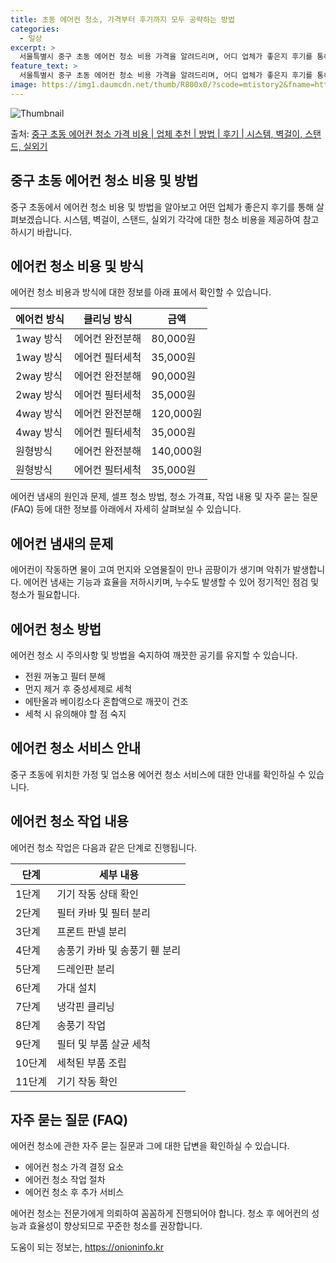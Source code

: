 ```yaml
---
title: 초동 에어컨 청소, 가격부터 후기까지 모두 공략하는 방법
categories:
  - 일상
excerpt: >
  서울특별시 중구 초동 에어컨 청소 비용 가격을 알려드리며, 어디 업체가 좋은지 후기를 통해 알아보겠습니다. 현재 글에서는 시스템, 벽걸이, 스탠드, 실외기 각각에 대해 청소 비용이 나와 있으니 참고하시면 되겠습니다. 에어컨 분해 청소 방법 보기 👈 클릭셀프 에어컨 청소 방법 보기👈 클릭중구 초동 에어컨 청소 비용시스템에어컨 방식클리닝방식금액1way 방식에어컨 완전분해80,000원1way 방식에어컨 필터세척35,000원2way 방식에어컨 완전분해90,000원2way 방식에어컨 필터세척35,000원4way 방식에어컨 완전분해120,000원4way 방식에어컨 필터세척35,000원원형방식에어컨 완전분해140,000원원형방식에어컨 필터세척35,000원에어컨 청소 견적 샘플 보기 👈 클릭에어컨 냄새의 원인에어컨이 ..
feature_text: >
  서울특별시 중구 초동 에어컨 청소 비용 가격을 알려드리며, 어디 업체가 좋은지 후기를 통해 알아보겠습니다. 현재 글에서는 시스템, 벽걸이, 스탠드, 실외기 각각에 대해 청소 비용이 나와 있으니 참고하시면 되겠습니다. 에어컨 분해 청소 방법 보기 👈 클릭셀프 에어컨 청소 방법 보기👈 클릭중구 초동 에어컨 청소 비용시스템에어컨 방식클리닝방식금액1way 방식에어컨 완전분해80,000원1way 방식에어컨 필터세척35,000원2way 방식에어컨 완전분해90,000원2way 방식에어컨 필터세척35,000원4way 방식에어컨 완전분해120,000원4way 방식에어컨 필터세척35,000원원형방식에어컨 완전분해140,000원원형방식에어컨 필터세척35,000원에어컨 청소 견적 샘플 보기 👈 클릭에어컨 냄새의 원인에어컨이 ..
image: https://img1.daumcdn.net/thumb/R800x0/?scode=mtistory2&fname=https%3A%2F%2Fblog.kakaocdn.net%2Fdn%2FeO18cV%2FbtsHxE7ZBSt%2FYjNawJAvzl4S7yAdxUbH91%2Fimg.webp
---
```


![Thumbnail](https://img1.daumcdn.net/thumb/R800x0/?scode=mtistory2&fname=https%3A%2F%2Fblog.kakaocdn.net%2Fdn%2FeO18cV%2FbtsHxE7ZBSt%2FYjNawJAvzl4S7yAdxUbH91%2Fimg.webp)

<p>출처: <a href="https://onioninfo.kr/entry/%EC%A4%91%EA%B5%AC-%EC%B4%88%EB%8F%99-%EC%97%90%EC%96%B4%EC%BB%A8-%EC%B2%AD%EC%86%8C-%EA%B0%80%EA%B2%A9-%EB%B9%84%EC%9A%A9-%EC%97%85%EC%B2%B4-%EC%B6%94%EC%B2%9C-%EB%B0%A9%EB%B2%95-%ED%9B%84%EA%B8%B0-%EC%8B%9C%EC%8A%A4%ED%85%9C-%EB%B2%BD%EA%B1%B8%EC%9D%B4-%EC%8A%A4%ED%83%A0%EB%93%9C-%EC%8B%A4%EC%99%B8%EA%B8%B0" rel="dofollow">중구 초동 에어컨 청소 가격 비용 | 업체 추천 | 방법 | 후기 | 시스템, 벽걸이, 스탠드, 실외기</a> </p>

## 중구 초동 에어컨 청소 비용 및 방법

중구 초동에서 에어컨 청소 비용 및 방법을 알아보고 어떤 업체가 좋은지 후기를 통해 살펴보겠습니다. 시스템, 벽걸이, 스탠드, 실외기 각각에
대한 청소 비용을 제공하여 참고하시기 바랍니다.

## **에어컨 청소 비용 및 방식**

에어컨 청소 비용과 방식에 대한 정보를 아래 표에서 확인할 수 있습니다.

**에어컨 방식** | **클리닝 방식** | **금액**  
---|---|---  
1way 방식 | 에어컨 완전분해 | 80,000원  
1way 방식 | 에어컨 필터세척 | 35,000원  
2way 방식 | 에어컨 완전분해 | 90,000원  
2way 방식 | 에어컨 필터세척 | 35,000원  
4way 방식 | 에어컨 완전분해 | 120,000원  
4way 방식 | 에어컨 필터세척 | 35,000원  
원형방식 | 에어컨 완전분해 | 140,000원  
원형방식 | 에어컨 필터세척 | 35,000원  
  
에어컨 냄새의 원인과 문제, 셀프 청소 방법, 청소 가격표, 작업 내용 및 자주 묻는 질문 (FAQ) 등에 대한 정보를 아래에서 자세히
살펴보실 수 있습니다.

## **에어컨 냄새의 문제**

에어컨이 작동하면 물이 고여 먼지와 오염물질이 만나 곰팡이가 생기며 악취가 발생합니다. 에어컨 냄새는 기능과 효율을 저하시키며, 누수도
발생할 수 있어 정기적인 점검 및 청소가 필요합니다.

## **에어컨 청소 방법**

에어컨 청소 시 주의사항 및 방법을 숙지하여 깨끗한 공기를 유지할 수 있습니다.

  * 전원 꺼놓고 필터 분해
  * 먼지 제거 후 중성세제로 세척
  * 에탄올과 베이킹소다 혼합액으로 깨끗이 건조
  * 세척 시 유의해야 할 점 숙지

## **에어컨 청소 서비스 안내**

중구 초동에 위치한 가정 및 업소용 에어컨 청소 서비스에 대한 안내를 확인하실 수 있습니다.

## **에어컨 청소 작업 내용**

에어컨 청소 작업은 다음과 같은 단계로 진행됩니다.

**단계** | **세부 내용**  
---|---  
1단계 | 기기 작동 상태 확인  
2단계 | 필터 카바 및 필터 분리  
3단계 | 프론트 판넬 분리  
4단계 | 송풍기 카바 및 송풍기 휀 분리  
5단계 | 드레인판 분리  
6단계 | 가대 설치  
7단계 | 냉각핀 클리닝  
8단계 | 송풍기 작업  
9단계 | 필터 및 부품 살균 세척  
10단계 | 세척된 부품 조립  
11단계 | 기기 작동 확인  
  
## **자주 묻는 질문 (FAQ)**

에어컨 청소에 관한 자주 묻는 질문과 그에 대한 답변을 확인하실 수 있습니다.

  * 에어컨 청소 가격 결정 요소
  * 에어컨 청소 작업 절차
  * 에어컨 청소 후 추가 서비스

에어컨 청소는 전문가에게 의뢰하여 꼼꼼하게 진행되어야 합니다. 청소 후 에어컨의 성능과 효율성이 향상되므로 꾸준한 청소를 권장합니다.



 

도움이 되는 정보는, <a href="https://onioninfo.kr" rel="dofollow">https://onioninfo.kr</a>


